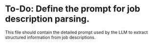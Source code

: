 # To-Do: Define the prompt for job description parsing.

This file should contain the detailed prompt used by the LLM to extract structured information from job descriptions.
